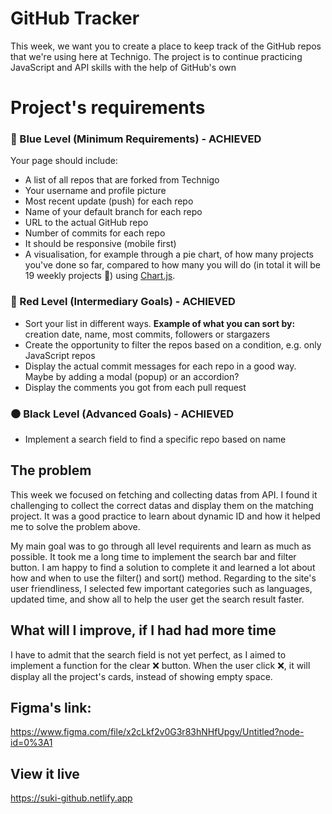 # GitHub Tracker

This week, we want you to create a place to keep track of the GitHub repos that we're using here at Technigo. The project is to continue practicing JavaScript and API skills with the help of GitHub's own 


# Project's requirements 

### **🔵  Blue Level (Minimum Requirements)** - ACHIEVED

Your page should include:

- A list of all repos that are forked from Technigo
- Your username and profile picture
- Most recent update (push) for each repo
- Name of your default branch for each repo
- URL to the actual GitHub repo
- Number of commits for each repo
- It should be responsive (mobile first)
- A visualisation, for example through a pie chart, of how many projects you've done so far, compared to how many you will do (in total it will be 19 weekly projects 🥳) using [Chart.js](https://www.chartjs.org/).

### **🔴  Red Level (Intermediary Goals)** - ACHIEVED

- Sort your list in different ways.
**Example of what you can sort by:** creation date, name, most commits, followers or stargazers
- Create the opportunity to filter the repos based on a condition, e.g. only JavaScript repos
- Display the actual commit messages for each repo in a good way. Maybe by adding a modal (popup) or an accordion?
- Display the comments you got from each pull request

### **⚫  Black Level (Advanced Goals)** - ACHIEVED

- Implement a search field to find a specific repo based on name



## The problem

This week we focused on fetching and collecting datas from API. I found it challenging to collect the correct datas and display them on the matching project. It was a good practice to learn about dynamic ID and how it helped me to solve the problem above. 

My main goal was to go through all level requirents and learn as much as possible. It took me a long time to implement the search bar and filter button. I am happy to find a solution to complete it and learned a lot about how and when to use the filter() and sort() method. Regarding to the site's user friendliness, I selected few important categories such as languages, updated time, and show all to help the user get the search result faster.

## What will I improve, if I had had more time 

I have to admit that the search field is not yet perfect, as I aimed to implement a function for the clear ❌ button. When the user click ❌, it will display all the project's cards, instead of showing empty space. 

## Figma's link: 
https://www.figma.com/file/x2cLkf2v0G3r83hNHfUpgv/Untitled?node-id=0%3A1

## View it live
https://suki-github.netlify.app
